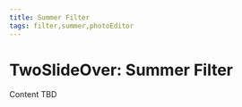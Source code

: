 ```yaml
---
title: Summer Filter
tags: filter,summer,photoEditor
---
```


# TwoSlideOver: Summer Filter

Content TBD
